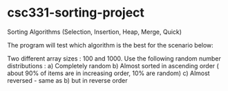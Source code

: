 # csc331-sorting-project
Sorting Algorithms (Selection, Insertion, Heap, Merge, Quick)

The program will test which algorithm is the best for the scenario below:

  Two different array sizes : 100 and 1000.
  Use the following random number distributions :
    a) Completely random
    b) Almost sorted in ascending order ( about 90% of items are in increasing order, 10% are random)
    c) Almost reversed -  same as b) but in reverse order

